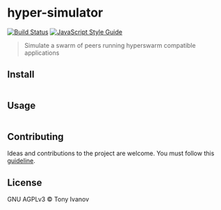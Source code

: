 # hyper-simulator

[![Build Status](https://travis-ci.com/geut/hyper-simulator.svg?branch=master)](https://travis-ci.com/geut/hyper-simulator)
[![JavaScript Style Guide](https://img.shields.io/badge/code_style-standard-brightgreen.svg)](https://standardjs.com)

> Simulate a swarm of peers running hyperswarm compatible applications

## <a name="install"></a> Install

```
```

## <a name="usage"></a> Usage

```
```

## <a name="contribute"></a> Contributing

Ideas and contributions to the project are welcome. You must follow this [guideline](https://github.com/telamon/hyper-simulator/blob/master/CONTRIBUTING.md).

## License

GNU AGPLv3 © Tony Ivanov
